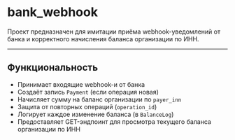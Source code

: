 # bank_webhook
Проект предназначен для имитации приёма webhook-уведомлений от банка и корректного начисления баланса организации по ИНН.

---

## Функциональность

- Принимает входящие webhook-и от банка
- Создаёт запись `Payment` (если операция новая)
- Начисляет сумму на баланс организации по `payer_inn`
- Защита от повторных операций (`operation_id`)
- Логирует каждое изменение баланса (в `BalanceLog`)
- Предоставляет GET-эндпоинт для просмотра текущего баланса организации по ИНН
